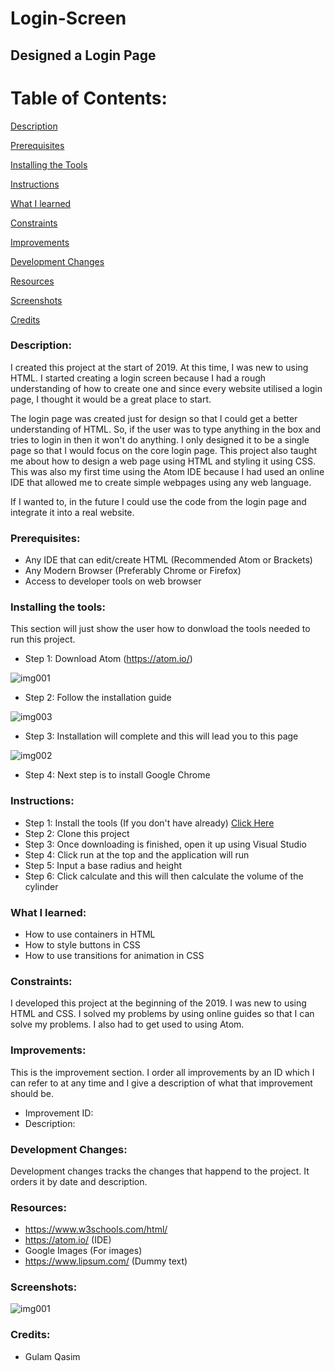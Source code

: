 # Login-Screen
## Designed a Login Page

# Table of Contents:

[Description](#Description)  
<a name="Description"/>

[Prerequisites](#Prerequisites)  
<a name="Prerequisites"/>

[Installing the Tools](#Installing_the_Tools)  
<a name="Installing_the_Tools"/>

[Instructions](#Instructions)  
<a name="Instructions"/>

[What I learned](#What_I_Learned)  
<a name="What_I_Learned"/>

[Constraints](#Constraints)  
<a name="Constraints"/>

[Improvements](#Improvements)  
<a name="Improvements"/>

[Development Changes](#Development_Changes)  
<a name="Development_Changes"/>

[Resources](#Resources)  
<a name="Resources"/>

[Screenshots](#Screenshots)
<a name="Screenshots"/>

[Credits](#Credits)  
<a name="Credits"/>

### Description:
I created this project at the start of 2019. At this time, I was new to using HTML. I started creating a login screen because I had a rough understanding of how to create one and since every website utilised a login page, I thought it would be a great place to start.

The login page was created just for design so that I could get a better understanding of HTML. So, if the user was to type anything in the box and tries to login in then it won't do anything. I only designed it to be a single page so that I would focus on the core login page. This project also taught me about how to design a web page using HTML and styling it using CSS. This was also my first time using the Atom IDE because I had used an online IDE that allowed me to create simple webpages using any web language.

If I wanted to, in the future I could use the code from the login page and integrate it into a real website.

### Prerequisites:
- Any IDE that can edit/create HTML (Recommended Atom or Brackets)
- Any Modern Browser (Preferably Chrome or Firefox)
- Access to developer tools on web browser

### Installing the tools:
This section will just show the user how to donwload the tools needed to run this project.

- Step 1: Download Atom (https://atom.io/)

![img001](https://user-images.githubusercontent.com/45819118/75434774-f5d3bb00-5949-11ea-89c7-9a4b4d282386.PNG)

- Step 2: Follow the installation guide

![img003](https://user-images.githubusercontent.com/45819118/75434777-f704e800-5949-11ea-84e3-4cdabd638af5.png)

- Step 3: Installation will complete and this will lead you to this page

![img002](https://user-images.githubusercontent.com/45819118/75434776-f66c5180-5949-11ea-8a30-e5e17ac2b000.PNG)

- Step 4: Next step is to install Google Chrome

### Instructions:
- Step 1: Install the tools (If you don't have already) [Click Here](#Installing_the_Tools)  <a name="Installing_the_Tools"/>
- Step 2: Clone this project
- Step 3: Once downloading is finished, open it up using Visual Studio
- Step 4: Click run at the top and the application will run
- Step 5: Input a base radius and height
- Step 6: Click calculate and this will then calculate the volume of the cylinder

### What I learned:
- How to use containers in HTML
- How to style buttons in CSS
- How to use transitions for animation in CSS

### Constraints:
I developed this project at the beginning of the 2019. I was new to using HTML and CSS. I solved my problems by using online guides so that I can solve my problems. I also had to get used to using Atom.

### Improvements:
This is the improvement section. I order all improvements by an ID which I can refer to at any time and I give a description of what that improvement should be.

- Improvement ID:
- Description: 

### Development Changes:
Development changes tracks the changes that happend to the project. It orders it by date and description.

### Resources:
- https://www.w3schools.com/html/
- https://atom.io/ (IDE)
- Google Images (For images)
- https://www.lipsum.com/ (Dummy text)

### Screenshots:
![img001](https://user-images.githubusercontent.com/45819118/75435688-51527880-594b-11ea-8d9b-94d6e52f51d2.PNG)

### Credits:
- Gulam Qasim
